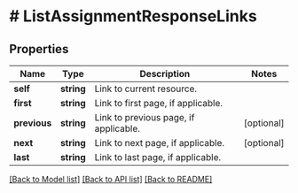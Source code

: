 # # ListAssignmentResponseLinks

## Properties

Name | Type | Description | Notes
------------ | ------------- | ------------- | -------------
**self** | **string** | Link to current resource. |
**first** | **string** | Link to first page, if applicable. |
**previous** | **string** | Link to previous page, if applicable. | [optional]
**next** | **string** | Link to next page, if applicable. | [optional]
**last** | **string** | Link to last page, if applicable. |

[[Back to Model list]](../../README.md#models) [[Back to API list]](../../README.md#endpoints) [[Back to README]](../../README.md)
